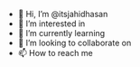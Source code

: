 - 👋 Hi, I’m @itsjahidhasan
- 👀 I’m interested in 
- 🌱 I’m currently learning 
- 💞️ I’m looking to collaborate on 
- 📫 How to reach me 

<!---
itsjahidhasan/itsjahidhasan is a ✨ special ✨ repository because its `README.md` (this file) appears on your GitHub profile.
You can click the Preview link to take a look at your changes.
--->
